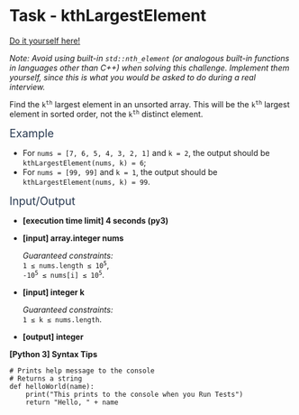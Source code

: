 # Task - kthLargestElement

[Do it yourself here!](https://app.codesignal.com/interview-practice/task/BG94ZFECSNo6Kv7XW)

<p><em>Note: Avoid using built-in <code>std::nth_element</code> (or analogous built-in functions in languages other than C++) when solving this challenge. Implement them yourself, since this is what you would be asked to do during a real interview.</em></p>
<p>Find the <code>k<sup>th</sup></code> largest element in an unsorted array. This will be the <code>k<sup>th</sup></code> largest element in sorted order, not the <code>k<sup>th</sup></code> distinct element.</p>
<p><span class="markdown--header" style="color:#2b3b52;font-size:1.4em">Example</span></p>
<ul>
<li>For <code>nums = [7, 6, 5, 4, 3, 2, 1]</code> and <code>k = 2</code>, the output should be<br>
<code>kthLargestElement(nums, k) = 6</code>;</li>
<li>For <code>nums = [99, 99]</code> and <code>k = 1</code>, the output should be<br>
<code>kthLargestElement(nums, k) = 99</code>.</li>
</ul>
<p><span class="markdown--header" style="color:#2b3b52;font-size:1.4em">Input/Output</span></p>
<ul>
<li>
<p><strong>[execution time limit] 4 seconds (py3)</strong></p>
</li>
<li>
<p><strong>[input] array.integer nums</strong></p>
<p><em>Guaranteed constraints:</em><br>
<code>1 ≤ nums.length ≤ 10<sup>5</sup></code>,<br>
<code>-10<sup>5</sup> ≤ nums[i] ≤ 10<sup>5</sup></code>.</p>
</li>
<li>
<p><strong>[input] integer k</strong></p>
<p><em>Guaranteed constraints:</em><br>
<code>1 ≤ k ≤ nums.length</code>.</p>
</li>
<li>
<p><strong>[output] integer</strong></p>
</li>
</ul>
<p><strong>[Python 3] Syntax Tips</strong></p>
<pre><code class="language-python"><span class="hljs-comment"># Prints help message to the console</span>
<span class="hljs-comment"># Returns a string</span>
<span class="hljs-function"><span class="hljs-keyword">def</span> <span class="hljs-title">helloWorld</span>(<span class="hljs-params">name</span>):</span>
    print(<span class="hljs-string">"This prints to the console when you Run Tests"</span>)
    <span class="hljs-keyword">return</span> <span class="hljs-string">"Hello, "</span> + name

</code></pre>
